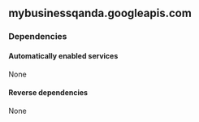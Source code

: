 ## mybusinessqanda.googleapis.com

### Dependencies

#### Automatically enabled services

None

#### Reverse dependencies

None
